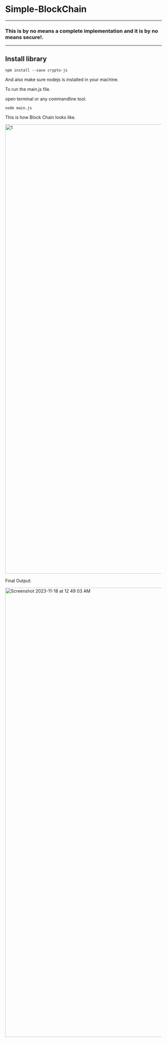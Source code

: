# Simple-BlockChain
-----------------
### This is by no means a complete implementation and it is by no means secure!.
-----------------

## Install library 
```
npm install --save crypto-js
```
And also make sure nodejs is installed in your machine.

To run the main.js file.

open terminal or any commandline tool.
```
node main.js
```

This is how Block Chain looks like.

<img width="1440" alt="1" src="https://github.com/Lynk4/Simple-BlockChain/assets/44930131/fc51fb51-b650-4e94-b2fd-b4a4cbbce5cd">


Final Output:

<img width="1440" alt="Screenshot 2023-11-18 at 12 49 03 AM" src="https://github.com/Lynk4/Simple-BlockChain/assets/44930131/f526094d-e485-411e-a21b-dbf6af18ca14">
